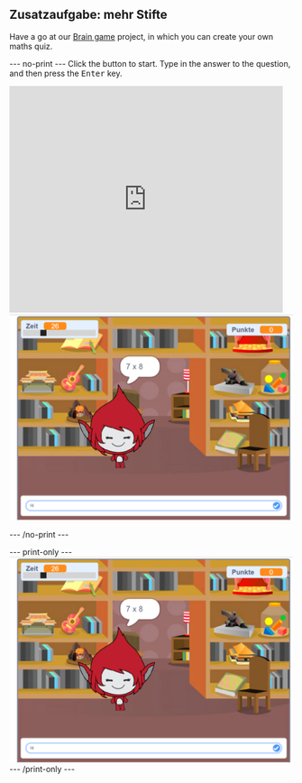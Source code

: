 ## Zusatzaufgabe: mehr Stifte

Have a go at our [Brain game](https://projects.raspberrypi.org/en/projects/brain-game?utm_source=pathway&utm_medium=whatnext&utm_campaign=projects) project, in which you can create your own maths quiz.

\--- no-print \--- Click the button to start. Type in the answer to the question, and then press the <kbd>Enter</kbd> key.

<div class="scratch-preview">
  <iframe allowtransparency="true" width="485" height="402" src="https://scratch.mit.edu/projects/embed/250234955/?autostart=false" frameborder="0" scrolling="no"></iframe>
  <img src="images/brain-final.png">
</div>

\--- /no-print \---

\--- print-only \--- ![Brain Game](images/brain-final.png) \--- /print-only \---